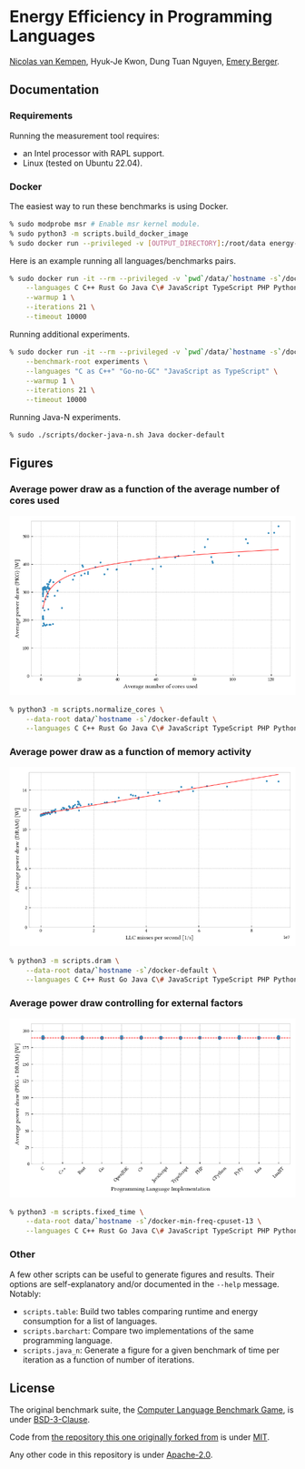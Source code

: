 # Energy Efficiency in Programming Languages

[Nicolas van Kempen](https://nvankempen.com),
Hyuk-Je Kwon,
Dung Tuan Nguyen,
[Emery Berger](https://emeryberger.com).

## Documentation

### Requirements

Running the measurement tool requires:
 -  an Intel processor with RAPL support.
 -  Linux (tested on Ubuntu 22.04).

### Docker

The easiest way to run these benchmarks is using Docker.
```bash
% sudo modprobe msr # Enable msr kernel module.
% sudo python3 -m scripts.build_docker_image
% sudo docker run --privileged -v [OUTPUT_DIRECTORY]:/root/data energy-languages [OPTIONS]
```

Here is an example running all languages/benchmarks pairs.
```bash
% sudo docker run -it --rm --privileged -v `pwd`/data/`hostname -s`/docker-default:/root/data energy-languages \
    --languages C C++ Rust Go Java C\# JavaScript TypeScript PHP Python PyPy Lua LuaJIT \
    --warmup 1 \
    --iterations 21 \
    --timeout 10000
```

Running additional experiments.
```bash
% sudo docker run -it --rm --privileged -v `pwd`/data/`hostname -s`/docker-default:/root/data energy-languages \
    --benchmark-root experiments \
    --languages "C as C++" "Go-no-GC" "JavaScript as TypeScript" \
    --warmup 1 \
    --iterations 21 \
    --timeout 10000
```

Running Java-N experiments.
```bash
% sudo ./scripts/docker-java-n.sh Java docker-default
```

## Figures

### Average power draw as a function of the average number of cores used

![Average power draw as a function of the average number of cores used](media/normalize_cores.png "Average power draw as a function of the average number of cores used")

```bash
% python3 -m scripts.normalize_cores \
    --data-root data/`hostname -s`/docker-default \
    --languages C C++ Rust Go Java C\# JavaScript TypeScript PHP Python PyPy Lua LuaJIT
```

### Average power draw as a function of memory activity

![Average power draw as a function of memory activity](media/dram.png "Average power draw as a function of memory activity")

```bash
% python3 -m scripts.dram \
    --data-root data/`hostname -s`/docker-default \
    --languages C C++ Rust Go Java C\# JavaScript TypeScript PHP Python PyPy Lua LuaJIT
```

### Average power draw controlling for external factors

![Average power draw controlling for external factors](media/fixed_time.png "Average power draw controlling for external factors")

```bash
% python3 -m scripts.fixed_time \
    --data-root data/`hostname -s`/docker-min-freq-cpuset-13 \
    --languages C C++ Rust Go Java C\# JavaScript TypeScript PHP Python PyPy Lua LuaJIT
```

### Other

A few other scripts can be useful to generate figures and results.
Their options are self-explanatory and/or documented in the `--help` message.
Notably:
 -  `scripts.table`: Build two tables comparing runtime and energy
    consumption for a list of languages.
 -  `scripts.barchart`: Compare two implementations of the same programming
    language.
 -  `scripts.java_n`: Generate a figure for a given benchmark of time per
    iteration as a function of number of iterations.

## License

The original benchmark suite, the
[Computer Language Benchmark Game](https://benchmarksgame-team.pages.debian.net/benchmarksgame/),
is under
[BSD-3-Clause](https://salsa.debian.org/benchmarksgame-team/benchmarksgame/-/blob/c68e92512e8076c72c6b9fd207e777b5ac1a87ef/LICENSE.md).

Code from
[the repository this one originally forked from](https://github.com/greensoftwarelab/Energy-Languages)
is under
[MIT](https://github.com/greensoftwarelab/Energy-Languages/blob/1356528173d6bb07fb2512037c0ed8e2279ce440/LICENSE).

Any other code in this repository is under [Apache-2.0](LICENSE).
